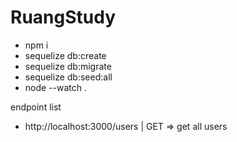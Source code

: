 # RuangStudy
- npm i
- sequelize db:create
- sequelize db:migrate
- sequelize db:seed:all
- node --watch .


endpoint list
- http://localhost:3000/users | GET => get all users